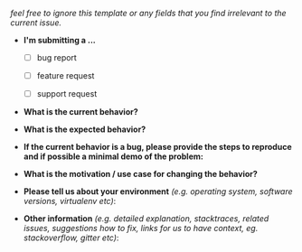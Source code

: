 *feel free to ignore this template or any fields that you find irrelevant to
the current issue.*

* **I'm submitting a ...**
  - [ ] bug report
  - [ ] feature request
  - [ ] support request


* **What is the current behavior?**


* **What is the expected behavior?**


* **If the current behavior is a bug, please provide the steps to reproduce and
  if possible a minimal demo of the problem:**


* **What is the motivation / use case for changing the behavior?**


* **Please tell us about your environment** *(e.g. operating system, software
  versions, virtualenv etc)*:


* **Other information** *(e.g. detailed explanation, stacktraces, related
  issues, suggestions how to fix, links for us to have context, eg.
  stackoverflow, gitter etc)*:



